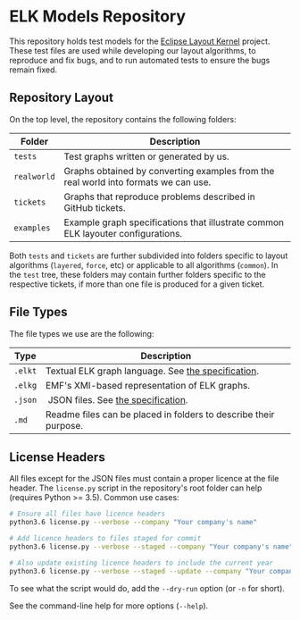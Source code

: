 # ELK Models Repository

This repository holds test models for the [Eclipse Layout Kernel](https://github.com/eclipse/elk) project.
These test files are used while developing our layout algorithms, to reproduce and fix bugs, and to run automated tests to ensure the bugs remain fixed.


## Repository Layout

On the top level, the repository contains the following folders:

Folder     |  Description
-----------|-------------
`tests`    | Test graphs written or generated by us.
`realworld`| Graphs obtained by converting examples from the real world into formats we can use.
`tickets`  | Graphs that reproduce problems described in GitHub tickets.
`examples` | Example graph specifications that illustrate common ELK layouter configurations.

Both `tests` and `tickets` are further subdivided into folders specific to layout algorithms (`layered`, `force`, etc) or applicable to all algorithms (`common`). In the `test` tree, these folders may contain further folders specific to the respective tickets, if more than one file is produced for a given ticket.


## File Types

The file types we use are the following:

Type      | Description
----------|--------------------
`.elkt`   | Textual ELK graph language. See [the specification](https://www.eclipse.org/elk/documentation/tooldevelopers/graphdatastructure/elktextformat.html).
`.elkg`   | EMF's XMI-based representation of ELK graphs.
`.json`   | JSON files. See [the specification](https://www.eclipse.org/elk/documentation/tooldevelopers/graphdatastructure/jsonformat.html).
`.md`     | Readme files can be placed in folders to describe their purpose.


## License Headers

All files except for the JSON files must contain a proper licence at the file header.
The `license.py` script in the repository's root folder can help (requires Python >= 3.5).
Common use cases:

```bash
# Ensure all files have licence headers
python3.6 license.py --verbose --company "Your company's name"

# Add licence headers to files staged for commit
python3.6 license.py --verbose --staged --company "Your company's name"

# Also update existing licence headers to include the current year
python3.6 license.py --verbose --staged --update --company "Your company's name"
```

To see what the script would do, add the `--dry-run` option (or `-n` for short).

See the command-line help for more options (`--help`).
